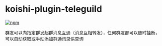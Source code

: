 # koishi-plugin-teleguild

[![npm](https://img.shields.io/npm/v/koishi-plugin-teleguild?style=flat-square)](https://www.npmjs.com/package/koishi-plugin-teleguild)

群友可以向指定群发起群消息互通（消息互相转发），任何群友都可以随时挂断，可以自动获取或手动添加群通讯录供查询
